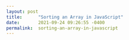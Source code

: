 ```yaml
---
layout: post
title:      "Sorting an Array in JavaScript"
date:       2021-09-24 09:26:55 -0400
permalink:  sorting-an-array-in-javascript
---
```



